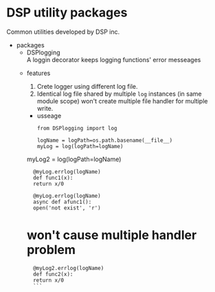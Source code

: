 DSP utility packages  
===
Common utilities developed by DSP inc.

* packages  
    + DSPlogging  
        A loggin decorator keeps logging functions' error messeages
	- features
	    1. Crete logger using different log file.
	    2. Identical log file shared by multiple `log` instances (in same module scope) won't create multiple file handler for multiple write.
        - usseage
            ```python=
            from DSPlogging import log

            logName = logPath=os.path.basename(__file__)
            myLog = log(logPath=logName)
	    myLog2 = log(logPath=logName)


            @myLog.errlog(logName)
            def func1(x):
	        return x/0

            @myLog.errlog(logName)
            async def afunc1():
	        open('not exist', 'r')
	
	    # won't cause multiple handler problem
            @myLog2.errlog(logName)
            def func2(x):
	        return x/0
            ```
